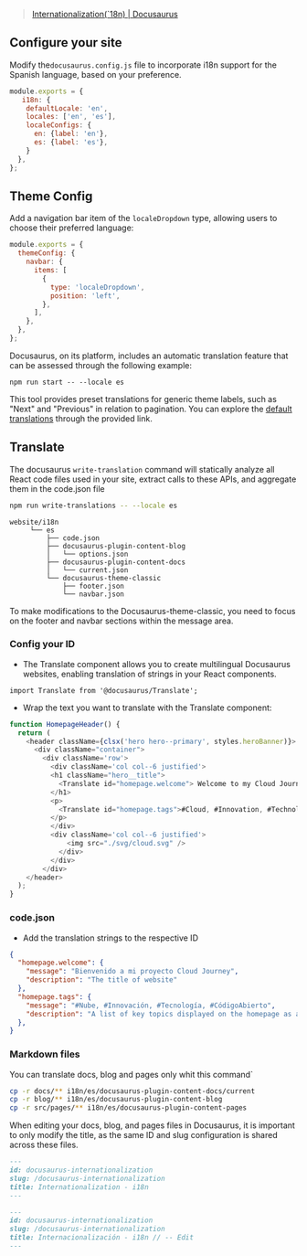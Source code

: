 
> [Internationalization(`18n) | Docusaurus](https://docusaurus.io/docs/i18n/introduction)

## Configure your site

Modify the`docusaurus.config.js` file to incorporate i18n support for the Spanish language, based on your preference.

```js title='docusaurus.config.js'
module.exports = {
   i18n: {
    defaultLocale: 'en',
    locales: ['en', 'es'],
    localeConfigs: {
      en: {label: 'en'},
      es: {label: 'es'},
    }
  },
};
```
## Theme Config 

Add a navigation bar item of the `localeDropdown` type, allowing users to choose their preferred language:

```js title='docusaurus.config.js'
module.exports = {
  themeConfig: {
    navbar: {
      items: [
        {
          type: 'localeDropdown',
          position: 'left',
        },
      ],
    },
  },
};
```

Docusaurus, on its platform, includes an automatic translation feature that can be assessed through the following example:
```
npm run start -- --locale es
```

This tool provides preset translations for generic theme labels, such as "Next" and "Previous" in relation to pagination. You can explore the [default translations](https://github.com/facebook/docusaurus/tree/main/packages/docusaurus-theme-translations/locales) through the provided link.

## Translate
The docusaurus `write-translation` command will statically analyze all React code files used in your site, extract calls to these APIs, and aggregate them in the code.json file

```bash
npm run write-translations -- --locale es
```

```
website/i18n
     └── es
         ├── code.json                        
         ├── docusaurus-plugin-content-blog
         │   └── options.json
         ├── docusaurus-plugin-content-docs
         │   └── current.json
         └── docusaurus-theme-classic
             ├── footer.json
             └── navbar.json
```

To make modifications to the Docusaurus-theme-classic, you need to focus on the footer and navbar sections within the message area.

### Config your ID 

- The Translate component allows you to create multilingual Docusaurus websites, enabling translation of strings in your React components.

```
import Translate from '@docusaurus/Translate';
```

- Wrap the text you want to translate with the Translate component: 
  
```js title='src/pages/index.js'
function HomepageHeader() {
  return (
    <header className={clsx('hero hero--primary', styles.heroBanner)}>
      <div className="container">
        <div className='row'>
          <div className='col col--6 justified'>
          <h1 className="hero__title">
            <Translate id="homepage.welcome"> Welcome to my Cloud Journey</Translate>
          </h1>
          <p>
            <Translate id="homepage.tags">#Cloud, #Innovation, #Technology, #OpenSource</Translate>
          </p>
          </div>
          <div className='col col--6 justified'>
              <img src="./svg/cloud.svg" />
            </div>
          </div>
        </div>
    </header>
  );
}
```
### code.json
- Add the translation strings to the respective ID
  
```json title='/i18n/es/code.json'
{
  "homepage.welcome": {
    "message": "Bienvenido a mi proyecto Cloud Journey",
    "description": "The title of website"
  },
  "homepage.tags": {
    "message": "#Nube, #Innovación, #Tecnología, #CódigoAbierto",
    "description": "A list of key topics displayed on the homepage as a slogan, highlighting the main themes of the website"
  },
}
```
### Markdown files 

You can translate docs, blog and pages only whit this command`

```bash
cp -r docs/** i18n/es/docusaurus-plugin-content-docs/current
cp -r blog/** i18n/es/docusaurus-plugin-content-blog
cp -r src/pages/** i18n/es/docusaurus-plugin-content-pages
```

When editing your docs, blog, and pages files in Docusaurus, it is important to only modify the title, as the same ID and slug configuration is shared across these files.

```md title='docs/projects/docusaurus/internationalization.md'
---
id: docusaurus-internationalization 
slug: /docusaurus-internationalization 
title: Internationalization - i18n 
---
```
```md title='i18n/es/docusaurus-plugin-content-docs/current/projects/docusaurus/internationalization.md'
---
id: docusaurus-internationalization 
slug: /docusaurus-internationalization 
title: Internacionalización - i18n // -- Edit
---
```
